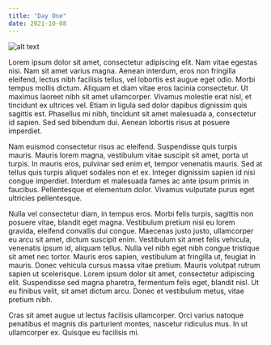 ```yaml
---
title: "Day One"
date: 2021-10-08
---
```



![alt text](https://github.com/aozbakir/github-pages-with-jekyll/blob/main/Sekil.png?raw=true)

Lorem ipsum dolor sit amet, consectetur adipiscing elit. Nam vitae egestas nisi. Nam sit amet varius magna. Aenean interdum, eros non fringilla eleifend, lectus nibh facilisis tellus, vel lobortis est augue eget odio. Morbi tempus mollis dictum. Aliquam et diam vitae eros lacinia consectetur. Ut maximus laoreet nibh sit amet ullamcorper. Vivamus molestie erat nisl, et tincidunt ex ultrices vel. Etiam in ligula sed dolor dapibus dignissim quis sagittis est. Phasellus mi nibh, tincidunt sit amet malesuada a, consectetur id sapien. Sed sed bibendum dui. Aenean lobortis risus at posuere imperdiet.

Nam euismod consectetur risus ac eleifend. Suspendisse quis turpis mauris. Mauris lorem magna, vestibulum vitae suscipit sit amet, porta ut turpis. In mauris eros, pulvinar sed enim et, tempor venenatis mauris. Sed at tellus quis turpis aliquet sodales non et ex. Integer dignissim sapien id nisi congue imperdiet. Interdum et malesuada fames ac ante ipsum primis in faucibus. Pellentesque et elementum dolor. Vivamus vulputate purus eget ultricies pellentesque.

Nulla vel consectetur diam, in tempus eros. Morbi felis turpis, sagittis non posuere vitae, blandit eget magna. Vestibulum pretium nisi eu lorem gravida, eleifend convallis dui congue. Maecenas justo justo, ullamcorper eu arcu sit amet, dictum suscipit enim. Vestibulum sit amet felis vehicula, venenatis ipsum id, aliquam tellus. Nulla vel nibh eget nibh congue tristique sit amet nec tortor. Mauris eros sapien, vestibulum at fringilla ut, feugiat in mauris. Donec vehicula cursus massa vitae pretium. Mauris volutpat rutrum sapien ut scelerisque. Lorem ipsum dolor sit amet, consectetur adipiscing elit. Suspendisse sed magna pharetra, fermentum felis eget, blandit nisl. Ut eu finibus velit, sit amet dictum arcu. Donec et vestibulum metus, vitae pretium nibh.

Cras sit amet augue ut lectus facilisis ullamcorper. Orci varius natoque penatibus et magnis dis parturient montes, nascetur ridiculus mus. In ut ullamcorper ex. Quisque eu facilisis mi. 

